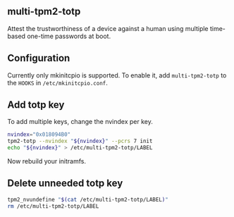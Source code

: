 multi-tpm2-totp
---------------

Attest the trustworthiness of a device against a human using multiple
time-based one-time passwords at boot.

## Configuration

Currently only mkinitcpio is supported. To enable it, add `multi-tpm2-totp`
to the `HOOKS` in `/etc/mkinitcpio.conf`.

## Add totp key

To add multiple keys, change the nvindex per key.

```bash
nvindex="0x018094B0"
tpm2-totp --nvindex "${nvindex}" --pcrs 7 init
echo "${nvindex}" > /etc/multi-tpm2-totp/LABEL
```

Now rebuild your initramfs.

## Delete unneeded totp key

```bash
tpm2_nvundefine "$(cat /etc/multi-tpm2-totp/LABEL)"
rm /etc/multi-tpm2-totp/LABEL
```
